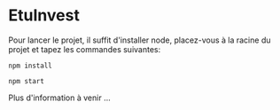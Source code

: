 # EtuInvest

Pour lancer le projet, il suffit d'installer node, placez-vous à la racine du projet et tapez les commandes suivantes:

```npm install```

```npm start```

Plus d'information à venir ...
